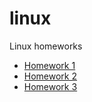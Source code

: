 # linux
Linux homeworks

- [Homework 1](https://github.com/enotowombat/linux/tree/master/hw1)
- [Homework 2](https://github.com/enotowombat/linux/tree/master/hw2)
- [Homework 3](https://github.com/enotowombat/linux/tree/master/hw3)
